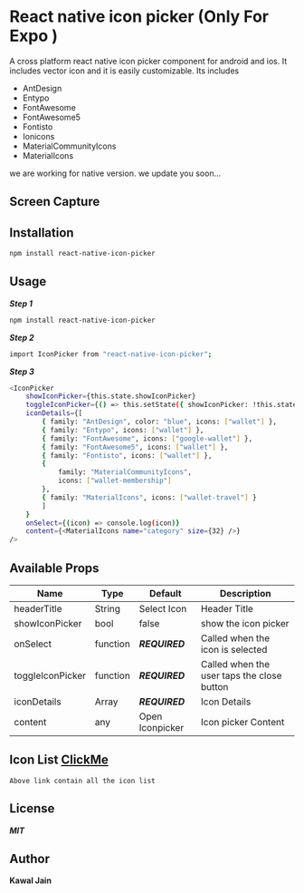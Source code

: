 # React native icon picker (Only For Expo )

A cross platform react native icon picker component for android and ios. It includes vector icon and it is easily customizable. Its includes

- AntDesign
- Entypo
- FontAwesome
- FontAwesome5
- Fontisto
- Ionicons
- MaterialCommunityIcons
- MaterialIcons

we are working for native version. we update you soon...
## Screen Capture
## Installation
```sh
npm install react-native-icon-picker
```
## Usage
***Step 1***
```sh
npm install react-native-icon-picker
```
***Step 2***
```sh
import IconPicker from "react-native-icon-picker";
```
***Step 3***
```sh
<IconPicker
    showIconPicker={this.state.showIconPicker}
    toggleIconPicker={() => this.setState({ showIconPicker: !this.state.showIconPicker })}
    iconDetails={[
        { family: "AntDesign", color: "blue", icons: ["wallet"] },
        { family: "Entypo", icons: ["wallet"] },
        { family: "FontAwesome", icons: ["google-wallet"] },
        { family: "FontAwesome5", icons: ["wallet"] },
        { family: "Fontisto", icons: ["wallet"] },
        {
            family: "MaterialCommunityIcons",
            icons: ["wallet-membership"]
        },
        { family: "MaterialIcons", icons: ["wallet-travel"] }
        ]
    }
    onSelect={(icon) => console.log(icon)}
    content={<MaterialIcons name="category" size={32} />}
/>
```
## Available Props

| Name | Type | Default | Description
| ------ | ------ | ------ | ------ |
| headerTitle | String | Select Icon | Header Title
| showIconPicker | bool | false | show the icon picker
| onSelect |  function | ***REQUIRED*** |  Called when the icon is selected
| toggleIconPicker |   function | ***REQUIRED*** | Called when the user taps the close button
| iconDetails | Array | ***REQUIRED*** | Icon Details 
| content | any | <Text>Open Iconpicker</Text> | Icon picker Content
## Icon List [ClickMe](https://oblador.github.io/react-native-vector-icons/)
    Above link contain all the icon list
## License
***MIT***

## Author
**Kawal Jain**
